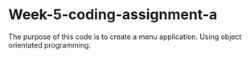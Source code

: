 # Week-5-coding-assignment-a

The purpose of this code is to create a menu application.
Using object orientated programming.

